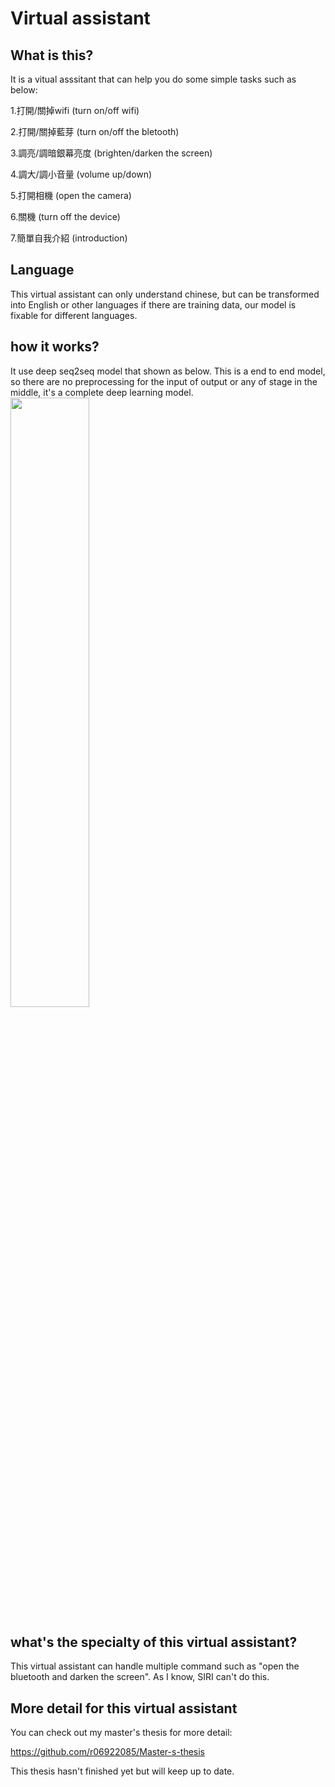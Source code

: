 # Virtual assistant

## What is this?
It is a vitual asssitant that can help you do some simple tasks such as below:

1.打開/關掉wifi (turn on/off wifi)

2.打開/關掉藍芽 (turn on/off the bletooth)

3.調亮/調暗銀幕亮度 (brighten/darken the screen)

4.調大/調小音量 (volume up/down)

5.打開相機 (open the camera)

6.關機 (turn off the device)

7.簡單自我介紹 (introduction)


## Language

This virtual assistant can only understand chinese, but can be transformed into English or other languages if there are training data, our model is fixable for different languages.

## how it works?

It use deep seq2seq model that shown as below. This is a end to end model, so there are no preprocessing for
 the input of output or any of stage in the middle, it's a complete deep learning model.
<img src="https://cdn-images-1.medium.com/max/1600/1*44eDEuZBEsmG_TCAKRI3Kw@2x.png" width="50%" height="50%">

## what's the specialty of this virtual assistant?

This virtual assistant can handle multiple command such as "open the bluetooth and darken the screen". As I know, SIRI can't do this.

## More detail for this virtual assistant

You can check out my master's thesis for more detail: 

https://github.com/r06922085/Master-s-thesis

This thesis hasn't finished yet but will keep up to date.
